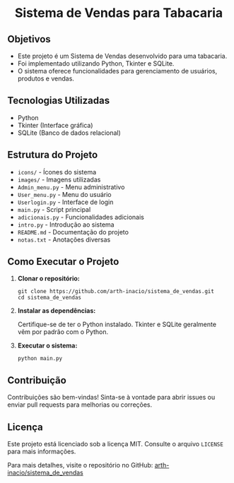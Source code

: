 
  <h1 align="center">Sistema de Vendas para Tabacaria</h1>
  
  <h2 align="left">Objetivos</h2>
  <ul>
      <li>Este projeto é um Sistema de Vendas desenvolvido para uma tabacaria.</li>
      <li>Foi implementado utilizando Python, Tkinter e SQLite.</li>
      <li>O sistema oferece funcionalidades para gerenciamento de usuários, produtos e vendas.</li>
  </ul>
  
  <h2 align="left">Tecnologias Utilizadas</h2>
  <ul>
      <li>Python</li>
      <li>Tkinter (Interface gráfica)</li>
      <li>SQLite (Banco de dados relacional)</li>
  </ul>
  
  <h2 align="left">Estrutura do Projeto</h2>
  <ul>
      <li><code>icons/</code> - Ícones do sistema</li>
      <li><code>images/</code> - Imagens utilizadas</li>
      <li><code>Admin_menu.py</code> - Menu administrativo</li>
      <li><code>User_menu.py</code> - Menu do usuário</li>
      <li><code>Userlogin.py</code> - Interface de login</li>
      <li><code>main.py</code> - Script principal</li>
      <li><code>adicionais.py</code> - Funcionalidades adicionais</li>
      <li><code>intro.py</code> - Introdução ao sistema</li>
      <li><code>README.md</code> - Documentação do projeto</li>
      <li><code>notas.txt</code> - Anotações diversas</li>
  </ul>
  
  <h2 align="left">Como Executar o Projeto</h2>
  <ol>
      <li><strong>Clonar o repositório:</strong>
          <pre><code>git clone https://github.com/arth-inacio/sistema_de_vendas.git
cd sistema_de_vendas</code></pre>
        </li>
        <li><strong>Instalar as dependências:</strong>
            <p>Certifique-se de ter o Python instalado. Tkinter e SQLite geralmente vêm por padrão com o Python.</p>
        </li>
        <li><strong>Executar o sistema:</strong>
            <pre><code>python main.py</code></pre>
        </li>
    </ol>
    
  <h2 align="left">Contribuição</h2>
  <p>Contribuições são bem-vindas! Sinta-se à vontade para abrir issues ou enviar pull requests para melhorias ou correções.</p>
  
  <h2 align="left">Licença</h2>
  <p>Este projeto está licenciado sob a licença MIT. Consulte o arquivo <code>LICENSE</code> para mais informações.</p>
  
  <p>Para mais detalhes, visite o repositório no GitHub: <a href="https://github.com/arth-inacio/sistema_de_vendas" target="_blank">arth-inacio/sistema_de_vendas</a></p>
